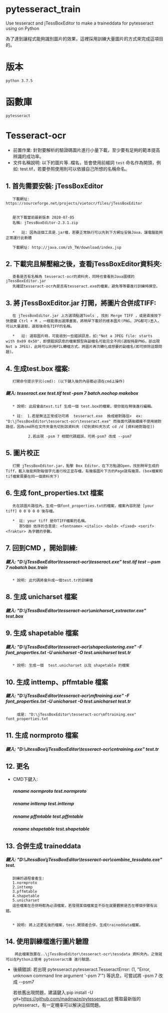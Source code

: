 # pytesseract_train
Use tesseract and jTessBoxEditor to make a traineddata for pytesseract using on Python

為了達到讓程式能夠識別圖片的效果，這裡採用訓練大量圖片的方式來完成這項目的。

# 版本
`python 3.7.5`
# 函數庫
`pytesseract`


# Tesseract-ocr


* 前置作業: 針對要解析的驗證碼圖片進行小量下載，至少要有足夠的範本提高辨識的成功率。
* 文件名稱說明: 以下的圖片等..檔名，皆會使用前綴詞 `test` 命名作為開頭，例如: test.tif，若要參照使用則可以依據自己所想的名稱命名。



## 1. 首先需要安裝: jTessBoxEditor

       下載網址: https://sourceforge.net/projects/vietocr/files/jTessBoxEditor

 	  
       是次下載當前最新版本 2020-07-05
       名稱: jTessBoxEditor-2.3.1.zip

       *   註: 因為這個工具是.jar檔，若要正常執行可以先到下方網址安裝Java，讓電腦能夠正常運行此軟體

       下載網址: http://java.com/zh_TW/download/index.jsp

## 2. 下載完且解壓縮之後，查看jTessBoxEditor資料夾:

       查看是否有名稱為 tesseract-ocr的資料夾，同時也會看到Java圖樣的 jTessBoxEditor.jar
       先確認tesseract-ocr內是否有tesseract.exe的檔案，避免等等要進行訓練時撲空。

## 3. 將 jTessBoxEditor.jar 打開，將圖片合併成TIFF:

       在 jTessBoxEditor.jar 上方選項點選Tools , 找到 Merge TIFF ，或是直接按下快捷鍵 Ctrl + M ，一樣能導出選擇畫面，將稍早下載好的樣本圖片(PNG、JPG都可)丟入，可以大量選取，選取後命名TIFF的名稱。

       *   註: 選取圖片時，可能收到一些錯誤訊息，如:"Not a JPEG file: starts with 0x89 0x50"，即便錯誤訊息的檔案類型與副檔名可能完全不同(選取時是PNG，卻出現Not a JPEG)，此時可以利用PIL轉檔方式，將圖片再次轉化成想要的副檔名(即可排除這類問題)。

## 4. 生成test.box 檔案:
       打開命令提示字元(cmd): (以下鍵入後的內容都必須在cmd上操作)
   ##### 鍵入: tesseract.exe   test.tif  test  -psm  7  batch.nochop makebox 
       * 說明: 此段會由test.tif 生成一個 test.box的檔案，使你能在稍後進行編輯。

       * 註:  1.若是無法正常成功可將  tesseract.exe  換成絕對路徑>  ex: "D:\jTessBoxEditor\tesseract-ocr\tesseract.exe" 而後面代碼後續接不使用絕對路徑，因為cmd所在文件夾會先切到該資料夾 (切到資料夾方式 cd /d [資料絕對路徑])
      
              2.若出現 -psm 7 相關代碼錯誤，可將-psm7 改成 --psm7
## 5. 圖片校正
       打開 jTessBoxEditor.jar，點擊 Box Editor，在下方點選Open，找到稍早生成的Tiff，載入後能夠對每個字元進行校正並存檔，有幾張圖片下方的Page就有幾頁。(box檔案和tif檔案需要在同一個資料夾下)

## 6. 生成 font_properties.txt 檔案
       先在該圖片路徑內，生成一個font_properties.txt的檔案，檔案內容則是 [your tiff] 0 0 0 0 0 後存檔。

       *  註: your tiff 是你TIFF檔案的名稱。
          那5個0 依序的含意是: <fontname> <italic> <bold> <fixed> <serif> <fraktur> 為字體的參數。

## 7. 回到CMD ，開始訓練:
   ##### 鍵入: "D:\jTessBoxEditor\tesseract-ocr\tesseract.exe"  test.tif  test  --psm 7   nobatch  box.train
       * 說明: 此代碼將會升成一個test.tr的訓練檔
## 8. 生成 unicharset 檔案
   ##### 鍵入: "D:\jTessBoxEditor\tesseract-ocr\unicharset_extractor.exe" test.box
## 9. 生成 shapetable 檔案
   ##### 鍵入: "D:\jTessBoxEditor\tesseract-ocr\shapeclustering.exe" -F font_properties.txt -U unicharset -O test.unicharset test.tr
       * 說明: 生成一個  test.unicharset 以及 shapetable 的檔案
## 10. 生成 inttemp、pffmtable 檔案
   ##### 鍵入: "D:\jTessBoxEditor\tesseract-ocr\mftraining.exe" -F font_properties.txt -U unicharset -O test.unicharset test.tr
         或是: "D:\jTessBoxEditor\tesseract-ocr\mftraining.exe" font_properties.txt

## 11. 生成 normproto 檔案

   ##### 鍵入:  "D:\JtessBox\jTessBoxEditor\tesseract-ocr\cntraining.exe" test.tr

## 12. 更名
*  CMD下鍵入:
    ##### rename normproto  test.normproto 
    ##### rename inttemp    test.inttemp 
    ##### rename pffmtable  test.pffmtable 
    ##### rename shapetable test.shapetable  

## 13. 合併生成 traineddata

   ##### 鍵入:  "D:\JtessBox\jTessBoxEditor\tesseract-ocr\combine_tessdata.exe" test.
       訓練的過程會產生:
       1.normproto
       2.inttemp
       3.pffmtable
       4.shapetable
       5.unicharset
       這些檔案在合併時都為必須檔案，若發現某個檔案並不存在就要觀察是否在哪個步驟有出錯。
       

       * 說明: 將上述更名後的檔案，test.開頭者合併，生成traineddata檔案。
    

## 14. 使用訓練檔進行圖片驗證
        將此檔案放置在..\jTessBoxEditor\tesseract-ocr\tessdata 資料夾內。之後就可以在Python上使用 pytesseract庫 進行驗證。





* 後續錯誤: 
若出現 pytesseract.pytesseract.TesseractError: (1, "Error, unknown command line argument '-psm 7'") 等訊息，可嘗試將 -psm 7 改成 --psm7 

    若依舊出現問題，建議鍵入:pip install -U git+https://github.com/madmaze/pytesseract.git 
    獲取最新版的pytesseract，有一定機率可以解決這個問題。
